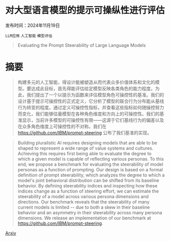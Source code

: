 # 对大型语言模型的提示可操纵性进行评估

发布时间：2024年11月19日

`LLM应用` `人工智能` `模型评估`

> Evaluating the Prompt Steerability of Large Language Models

# 摘要

> 构建多元的人工智能，得设计能被塑造从而代表众多价值体系和文化的模型。要达成此目标，首先得能评估给定模型反映各类角色的能力程度。为此，我们提出了一个以提示为函数来评估模型角色可操控性的基准。我们的设计基于提示可操控性的正式定义，它分析了模型的联合行为分布能从基线行为转变的程度。通过定义可操控性指标，并查看这些指标如何随操控努力而变化，我们能够估量模型在各种角色维度和方向上的可操控性。我们的基准显示，当前许多模型的可操控性有限——这源于它们基线行为的偏差以及在众多角色维度上可操控性的不对称。我们在 https://github.com/IBM/prompt-steering 公布了我们基准的实现。

> Building pluralistic AI requires designing models that are able to be shaped to represent a wide range of value systems and cultures. Achieving this requires first being able to evaluate the degree to which a given model is capable of reflecting various personas. To this end, we propose a benchmark for evaluating the steerability of model personas as a function of prompting. Our design is based on a formal definition of prompt steerability, which analyzes the degree to which a model's joint behavioral distribution can be shifted from its baseline behavior. By defining steerability indices and inspecting how these indices change as a function of steering effort, we can estimate the steerability of a model across various persona dimensions and directions. Our benchmark reveals that the steerability of many current models is limited -- due to both a skew in their baseline behavior and an asymmetry in their steerability across many persona dimensions. We release an implementation of our benchmark at https://github.com/IBM/prompt-steering.

[Arxiv](https://arxiv.org/abs/2411.12405)
